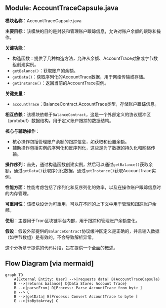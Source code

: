 ## Module: AccountTraceCapsule.java
**模块名称**：AccountTraceCapsule.java

**主要目标**：该模块的目的是封装和管理账户跟踪信息，允许对账户余额的跟踪和操作。

**关键功能**：
- 构造函数：提供了几种构造方法，允许从余额、AccountTrace对象或字节数组创建实例。
- `getBalance()`：获取账户的余额。
- `getData()`：获取序列化的AccountTrace数据，用于网络传输或存储。
- `getInstance()`：返回当前的AccountTrace实例。

**关键变量**：
- `accountTrace`：BalanceContract.AccountTrace类型，存储账户跟踪信息。

**相互依赖**：该模块依赖于`BalanceContract`，这是一个外部定义的协议缓冲区（protobuf）数据结构，用于定义账户跟踪的数据结构。

**核心与辅助操作**：
- 核心操作包括管理账户余额的跟踪信息，如获取和设置余额。
- 辅助操作包括实例的序列化和反序列化，这些是为了数据的持久化和网络传输。

**操作序列**：首先，通过构造函数创建实例，然后可以通过`getBalance()`获取余额，通过`getData()`获取序列化数据，通过`getInstance()`获取AccountTrace实例。

**性能方面**：性能考虑包括了序列化和反序列化的效率，以及在操作账户跟踪信息时的内存管理。

**可重用性**：该模块设计为可重用，可以在不同的上下文中用于管理和跟踪账户余额。

**使用**：主要用于Tron区块链平台内部，用于跟踪和管理账户余额变化。

**假设**：假设外部提供的`BalanceContract`协议缓冲区定义是正确的，并且输入数据（如字节数组）是有效的，不会导致解析异常。

这个分析基于提供的代码片段，旨在提供一个全面的概述。
## Flow Diagram [via mermaid]
```mermaid
graph TD
    A[External Entity: User] -->|requests data| B(AccountTraceCapsule)
    B -->|returns balance| C{Data Store: Account Trace}
    B -->|parseFrom| D[Process: Parse AccountTrace from byte ]
    D --> C
    B -->|getData| E[Process: Convert AccountTrace to byte ]
    E -->|toByteArray| C
```
